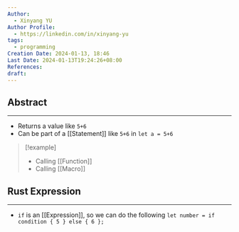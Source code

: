 ```yaml
---
Author:
  - Xinyang YU
Author Profile:
  - https://linkedin.com/in/xinyang-yu
tags:
  - programming
Creation Date: 2024-01-13, 18:46
Last Date: 2024-01-13T19:24:26+08:00
References: 
draft: 
---
```

## Abstract
---
- Returns a value like `5+6`
- Can be part of a [[Statement]] like `5+6` in `let a = 5+6`

>[!example]
>- Calling [[Function]]
>- Calling [[Macro]]


## Rust Expression
---
- `if` is an [[Expression]], so we can do the following `let number = if condition { 5 } else { 6 };`
